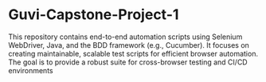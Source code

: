 # Guvi-Capstone-Project-1

This repository contains end-to-end automation scripts using Selenium WebDriver, Java, and the BDD framework (e.g., Cucumber). It focuses on creating maintainable, scalable test scripts for efficient browser automation. The goal is to provide a robust suite for cross-browser testing and CI/CD environments
